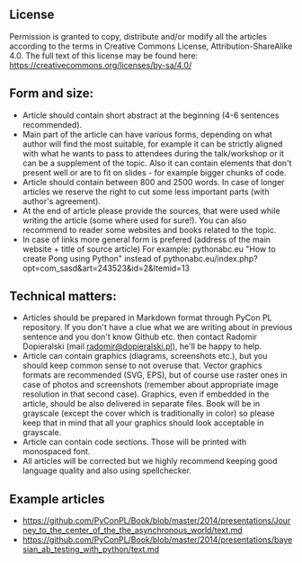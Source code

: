 License
---

Permission is granted to copy, distribute and/or modify all the articles according to the terms in Creative Commons License, Attribution-ShareAlike 4.0. The full text of this license may be found here: https://creativecommons.org/licenses/by-sa/4.0/


Form and size:
---
  * Article should contain short abstract at the beginning (4-6 sentences recommended).
  * Main part of the article can have various forms, depending on what author will find the most suitable,
  for example it can be strictly aligned with what he wants to pass to attendees during the talk/workshop or it can be
  a supplement of the topic. Also it can contain elements that don't present well or are to fit on slides - for example
  bigger chunks of code.
  * Article should contain between 800 and 2500 words. In case of longer articles we reserve the right to cut some
  less important parts (with author's agreement).
  * At the end of article please provide the sources, that were used while writing the article (some where used for sure!).
  You can also recommend to reader some websites and books related to the topic.
  * In case of links more general form is prefered (address of the main website + title of source article)
  For example:
  pythonabc.eu "How to create Pong using Python"
  instead of
  pythonabc.eu/index.php?opt=com_sasd&art=243523&id=2&Itemid=13

Technical matters:
---
  * Articles should be prepared in Markdown format through PyCon PL repository. If you don't have a clue what we are writing about in previous sentence and you don't know Github etc. then contact Radomir Dopieralski (mail radomir@dopieralski.pl), he'll be happy to help.
  * Article can contain graphics (diagrams, screenshots etc.), but you should keep common sense to not overuse that. Vector graphics formats are recommended (SVG, EPS), but of course use raster ones in case of photos and screenshots (remember about appropriate image resolution in that second case).  Graphics, even if embedded in the article, should be also delivered in separate files. Book will be in grayscale (except the cover which is traditionally in color) so please keep that in mind that all your graphics should look acceptable in grayscale.
  * Article can contain code sections. Those will be printed with monospaced font.
  * All articles will be corrected but we highly recommend keeping good language quality and also using spellchecker.
  
Example articles
---
  * https://github.com/PyConPL/Book/blob/master/2014/presentations/Journey_to_the_center_of_the_the_asynchronous_world/text.md
  * https://github.com/PyConPL/Book/blob/master/2014/presentations/bayesian_ab_testing_with_python/text.md
